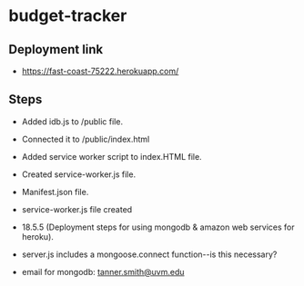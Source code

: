 # budget-tracker

## Deployment link
* https://fast-coast-75222.herokuapp.com/

## Steps
* Added idb.js to /public file. 
* Connected it to /public/index.html 

* Added service worker script to index.HTML file.
* Created service-worker.js file.
* Manifest.json file.

* service-worker.js file created
* 18.5.5 (Deployment steps for using mongodb & amazon web services for heroku).
* server.js includes a mongoose.connect function--is this necessary?

* email for mongodb: tanner.smith@uvm.edu